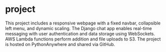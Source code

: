 # project
This project includes a responsive webpage with a fixed navbar, collapsible left menu, and dynamic scaling. The Django chat app enables real-time messaging with user authentication and data storage using WebSockets. AWS Lambda functions perform addition and file uploads to S3. The project is hosted on PythonAnywhere and shared via GitHub.
